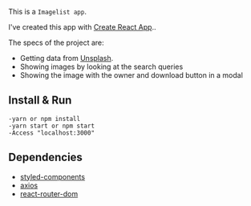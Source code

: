 
This is a `Imagelist app`.

I've created this app with [Create React App](https://github.com/facebook/create-react-app)..

The specs of the project are: 

- Getting data from [Unsplash](https://unsplash.com/documentation).
- Showing images by looking at the search queries
- Showing the image with the owner and download button in a modal

## Install & Run

```
-yarn or npm install
-yarn start or npm start
-Access "localhost:3000"
```

## Dependencies
- [styled-components](https://https://www.styled-components.com)
- [axios](https://github.com/axios/axios)
- [react-router-dom](https://reacttraining.com/react-router/web/guides/quick-start)
